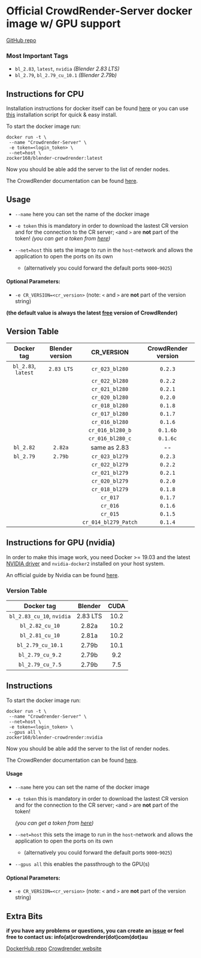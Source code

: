 # Official CrowdRender-Server docker image w/ GPU support

[GitHub repo](https://github.com/crowdrender/cr-docker) 

### Most Important Tags

- `bl_2.83`, `latest`, `nvidia` *(Blender 2.83 LTS)*
- `bl_2.79`, `bl_2.79_cu_10.1` *(Blender 2.79b)*

## Instructions for CPU

Installation instructions for docker itself can be found [here](https://docs.docker.com/engine/install/debian/) or you can use [this](https://get.docker.com/) installation script for quick & easy install.

To start the docker image run:

```
docker run -t \
 --name "Crowdrender-Server" \
 -e token=<login_token> \
 --net=host \
zocker160/blender-crowdrender:latest
```

Now you should be able add the server to the list of render nodes.

The CrowdRender documentation can be found [here](https://www.crowd-render.com/learn).

## Usage

- `--name` here you can set the name of the docker image

- `-e token` this is mandatory in order to download the lastest CR version and for the connection to the CR server; `<`and `>` are **not** part of the token!
  _(you can get a token from [here](https://discovery.crowd-render.com/profile))_

- `--net=host` this sets the image to run in the `host`-network and allows the application to open the ports on its own
  
  - (alternatively you could forward the default ports `9000`-`9025`)

#### Optional Parameters:

- `-e CR_VERSION=<cr_version>` (note: `<` and `>` are **not** part of the version string)

**(the default value is always the latest <u>free</u> version of CrowdRender)**

## Version Table

| Docker tag          | Blender version | CR_VERSION           | CrowdRender version |
|:-------------------:|:---------------:|:--------------------:|:-------------------:|
| `bl_2.83`, `latest` | `2.83 LTS`      | `cr_023_bl280`       | `0.2.3`             |
|                     |                 | `cr_022_bl280`       | `0.2.2`             |
|                     |                 | `cr_021_bl280`       | `0.2.1`             |
|                     |                 | `cr_020_bl280`       | `0.2.0`             |
|                     |                 | `cr_018_bl280`       | `0.1.8`             |
|                     |                 | `cr_017_bl280`       | `0.1.7`             |
|                     |                 | `cr_016_bl280`       | `0.1.6`             |
|                     |                 | `cr_016_bl280_b`     | `0.1.6b`            |
|                     |                 | `cr_016_bl280_c`     | `0.1.6c`            |
| `bl_2.82`           | `2.82a`         | same as 2.83         | --                  |
| `bl_2.79`           | `2.79b`         | `cr_023_bl279`       | `0.2.3`             |
|                     |                 | `cr_022_bl279`       | `0.2.2`             |
|                     |                 | `cr_021_bl279`       | `0.2.1`             |
|                     |                 | `cr_020_bl279`       | `0.2.0`             |
|                     |                 | `cr_018_bl279`       | `0.1.8`             |
|                     |                 | `cr_017`             | `0.1.7`             |
|                     |                 | `cr_016`             | `0.1.6`             |
|                     |                 | `cr_015`             | `0.1.5`             |
|                     |                 | `cr_014_bl279_Patch` | `0.1.4`             |

## Instructions for GPU (nvidia)

In order to make this image work, you need Docker >= 19.03 and the latest [NVIDIA driver](https://github.com/NVIDIA/nvidia-docker/wiki/Frequently-Asked-Questions#how-do-i-install-the-nvidia-driver) and `nvidia-docker2` installed on your host system.

An official guide by Nvidia can be found [here](https://docs.nvidia.com/datacenter/cloud-native/container-toolkit/install-guide.html#installing-on-ubuntu-and-debian).

### Version Table

| Docker tag                | Blender  | CUDA |
|:-------------------------:|:--------:|:----:|
| `bl_2.83_cu_10`, `nvidia` | 2.83 LTS | 10.2 |
| `bl_2.82_cu_10`           | 2.82a    | 10.2 |
| `bl_2.81_cu_10`           | 2.81a    | 10.2 |
| `bl_2.79_cu_10.1`         | 2.79b    | 10.1 |
| `bl_2.79_cu_9.2`          | 2.79b    | 9.2  |
| `bl_2.79_cu_7.5`          | 2.79b    | 7.5  |

## Instructions

To start the docker image run:

```
docker run -t \
 --name "Crowdrender-Server" \
 --net=host \
 -e token=<login_token> \
 --gpus all \
zocker160/blender-crowdrender:nvidia
```

Now you should be able add the server to the list of render nodes.

The CrowdRender documentation can be found [here](https://www.crowd-render.com/documentation-v016).

#### Usage

- `--name` here you can set the name of the docker image

- `-e token` this is mandatory in order to download the lastest CR version and for the connection to the CR server; `<`and `>` are **not** part of the token! 
  
  *(you can get a token from [here](https://discovery.crowd-render.com/profile))*

- `--net=host` this sets the image to run in the `host`-network and allows the application to open the ports on its own
  
  - (alternatively you could forward the default ports `9000`-`9025`)

- `--gpus all` this enables the passthrough to the GPU(s)

#### Optional Parameters:

- `-e CR_VERSION=<cr_version>` (note: `<` and `>` are **not** part of the version string)

## Extra Bits

**if you have any problems or questions, you can create an [issue](https://github.com/crowdrender/cr-docker/issues) or feel free to contact us: info(at)crowdrender(dot)com(dot)au**

[DockerHub repo](https://hub.docker.com/r/zocker160/blender-crowdrender) 
[Crowdrender website](https://www.crowd-render.com/) 
